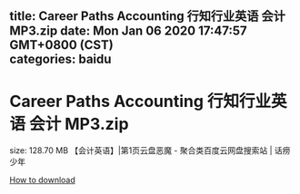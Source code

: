 
title: Career Paths Accounting 行知行业英语 会计 MP3.zip
date: Mon Jan 06 2020 17:47:57 GMT+0800 (CST)    
categories: baidu
---

# Career Paths Accounting 行知行业英语 会计 MP3.zip
size: 128.70 MB
 【会计英语】|第1页云盘恶魔 - 聚合类百度云网盘搜索站 | 话痨少年
 

[How to download](https://bpcam.bemobtrk.com/go/2ceec3aa-1ca2-46d6-b9ff-aaa5c184517c?jno=2880)